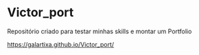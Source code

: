 # Victor_port

Repositório criado para testar minhas skills e montar um Portfolio

https://galartixa.github.io/Victor_port/
